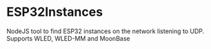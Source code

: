 # ESP32Instances
NodeJS tool to find ESP32 instances on the network listening to UDP. Supports WLED, WLED-MM and MoonBase
